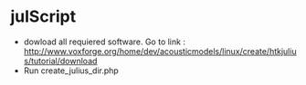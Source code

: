 
# julScript
   - dowload all requiered software. Go to link : http://www.voxforge.org/home/dev/acousticmodels/linux/create/htkjulius/tutorial/download
   - Run create_julius_dir.php